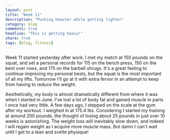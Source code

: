 ```yaml
---
layout: post
title: "Week 11"
description: "Pushing heavier while getting lighter"
category: blog
comments: true
headline: "This is getting heavy!"
share: true
tags: [blog, fitness]
---
```

Week 11 started yesterday after work.  I met my match at 150 pounds on the squat, and set a personal records for 115 on the bench press, 150 on the bent over rows, and 175 on the barbell shrugs.  It's a great feeling to continue improving my personal bests, but the squat is the most important of all my lifts.  Tomorrow I'll go at it with extra fervor in an attempt to keep from having to reduce the weight.

Aesthetically, my body is almost dramatically different from where it was when I started in June.  I've lost a lot of body fat and gained muscle in parts I once had very little.  A few days ago, I stepped on the scale at the gym after my workout.  I weighed in at 175.4 lbs.  Considering I started my training at around 200 pounds, the thought of losing about 25 pounds in just over 10 weeks is astonishing.  The weight loss will inevitably slow down, and indeed I will regain weight as I acquire more muscle mass.  But damn I can't wait until I get to a lean and svelte physique!
